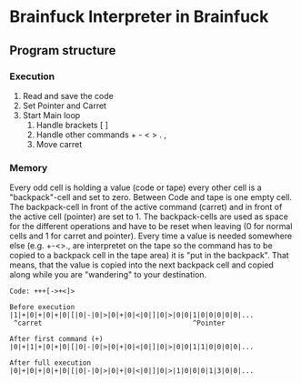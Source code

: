 # Brainfuck Interpreter in Brainfuck
## Program structure
### Execution
1) Read and save the code
2) Set Pointer and Carret
3) Start Main loop
	1) Handle brackets \[ \]
	2) Handle other commands + - < > . ,
	3) Move carret
### Memory
Every odd cell is holding a value (code or tape) every other cell is a "backpack"-cell and set to zero.
Between Code and tape is one empty cell.
The backpack-cell in front of the active command (carret) and in front of the active cell (pointer) are set to 1. 
The backpack-cells are used as space for the different operations and have to be reset when leaving (0 for normal cells and 1 for carret and pointer).
Every time a value is needed somewhere else (e.g. +-<>., are interpretet on the tape so the command has to be copied to a backpack cell in the tape area) it is "put in the backpack". 
That means, that the value is copied into the next backpack cell and copied along while you are "wandering" to your destination. 
```
Code: +++[->+<]>

Before execution
|1|+|0|+|0|+|0|[|0|-|0|>|0|+|0|<|0|]|0|>|0|0|1|0|0|0|0|0|...
 ^carret                                     ^Pointer

After first command (+)
|0|+|1|+|0|+|0|[|0|-|0|>|0|+|0|<|0|]|0|>|0|0|1|1|0|0|0|0|...

After full execution
|0|+|0|+|0|+|0|[|0|-|0|>|0|+|0|<|0|]|0|>|1|0|0|0|1|3|0|0|...
```
